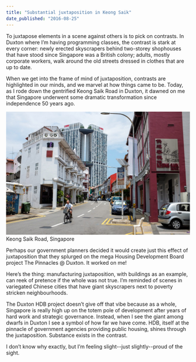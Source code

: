 ```yaml
---
title: "Substantial juxtaposition in Keong Saik"
date_published: "2016-08-25"
---
```


To juxtapose elements in a scene against others is to pick on contrasts. In Duxton where I’m having programming classes, the contrast is stark at every corner: newly erected skyscrapers behind two-storey shophouses that have stood since Singapore was a British colony; adults, mostly corporate workers, walk around the old streets dressed in clothes that are up to date.

When we get into the frame of mind of juxtaposition, contrasts are highlighted in our minds, and we marvel at how things came to be. Today, as I rode down the gentrified Keong Saik Road in Duxton, it dawned on me that Singapore underwent some dramatic transformation since independence 50 years ago.

![keong saik road singapore](images/20160823-DSCF8185-1024x683.jpg) Keong Saik Road, Singapore

Perhaps our government planners decided it would create just this effect of juxtaposition that they splurged on the mega Housing Development Board project The Pinnacles @ Duxton. It worked on me!

Here’s the thing: manufacturing juxtaposition, with buildings as an example, can reek of pretence if the whole was not true. I’m reminded of scenes in variegated Chinese cities that have giant skyscrapers next to poverty stricken neighbourhoods.

The Duxton HDB project doesn’t give off that vibe because as a whole, Singapore is really high up on the totem pole of development after years of hard work and strategic governance. Instead, when I see the giant among dwarfs in Duxton I see a symbol of how far we have come. HDB, itself at the pinnacle of government agencies providing public housing, shines through the juxtaposition. Substance exists in the contrast.

I don’t know why exactly, but I’m feeling slight--just slightly--proud of the sight.
